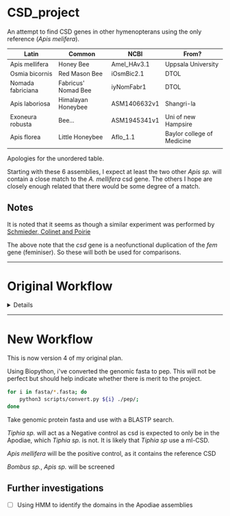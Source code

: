 # CSD_project

An attempt to find CSD genes in other hymenopterans using the only reference (_Apis melifera_).


| Latin             | Common              | NCBI         | From?                      |
| ----------------- | ------------------- | ------------ | -------------------------- |
| Apis mellifera    | Honey Bee           | Amel_HAv3.1  | Uppsala University         |
| Osmia bicornis    | Red Mason Bee       | iOsmBic2.1   | DTOL                       |
| Nomada fabriciana | Fabricus' Nomad Bee | iyNomFabr1   | DTOL                       |
| Apis laboriosa    | Himalayan Honeybee  | ASM1406632v1 | Shangri-la                 |
| Exoneura robusta  | Bee...              | ASM1945341v1 | Uni of new Hampsire        |
| Apis florea       | Little Honeybee     | Aflo_1.1     | Baylor college of Medicine |
|                   |                     |              |                            |

Apologies for the unordered table.

Starting with these 6 assemblies, I expect at least the two other _Apis sp._ will contain a close match to the _A. mellifera_ csd gene. The others I hope are closely enough related that there would be some degree of a match.

## Notes
It is noted that it seems as though a similar experiment was performed by [Schmieder, Colinet and Poirie](https://www.ncbi.nlm.nih.gov/pmc/articles/PMC3621418/)

The above note that the _csd_ gene is a neofunctional duplication of the _fem_ gene (feminiser). So these will both be used for comparisons.

---
# Original Workflow
<details>

## 1 - Download the assemblies from NCBI

Self-explanatory

## 2 - Convert to protein and align
As a protein sequence would be more conserved than the DNA nucleotide sequence, thanks to the redundancy of codons, the above assemblies will be converted to protein sequence.

Using Prommer we can convert to protein and align, with the caveat that it is more computationally intensive than just using the DNA nucleotide sequence. But this is also not multi-threaded

### csd
```bash
for i in ../fasta/*.fasta;
    do prefix="../fasta/";
    j=${i#"$prefix"};
    echo "Running for: CSD + ${j}";
    bsub -q long -o out.txt -e error.txt -M 12000 -R "select[mem > 12000] rusage[mem=12000]" -M12000 /software/grit/tools/nummer323/MUMmer3.23/promer --mum -p CSD-${j} ../fasta/apis-ref-csd.fasta ${i};
done
```
### fem
```bash
for i in ../fasta/*.fasta;
    do prefix="../fasta/";
    j=${i#"$prefix"};
    echo "Running for: CSD + ${j}";
    bsub -q long -o out.txt -e error.txt -M 12000 -R "select[mem > 12000] rusage[mem=12000]" -M12000 /software/grit/tools/nummer323/MUMmer3.23/promer --mum -p FEM-${j} ../fasta/apis-ref-fem.fasta ${i};
done
```

Each job took ~80 seconds so not too intensive.

## 3 - Convert output to Dot style

```bash
suffix=".delta"
for i in *.delta;
	do echo "Running for: ${i}";
	j=${i#"$suffix"}
	/software/grit/bin/DotPrep.py --delta ${i} --out ../dot/${j}
done
```

```bash
suffix=".delta"
for i in *.delta;
	do echo "Running for: ${i}";
	j=${i#"$suffix"}
	/software/grit/bin/DotPrep.py --delta ${i} --out ../fem-dot/${j}
done
```

## 4 - Visualise in Dot

This resulted in minimal alignments. The best being between the _fem_ and _csd_ gene which makes sense as _csd_ is a neofunctional dupe of _fem_, but even this alignment was very minimal.

![](assets/csd-fem.png)

Oddly enough, the reference csd taken from _A. mellifera_ didn't align at all. Perhaps Dot is too simple a tool?

</details>

---

# New Workflow
This is now version 4 of my original plan.

Using Biopython, i've converted the genomic fasta to pep. This will not be perfect but should help indicate whether there is merit to the project.

```bash
for i in fasta/*.fasta; do 
    python3 scripts/convert.py ${i} ./pep/;
done
```

Take genomic protein fasta and use with a BLASTP search.

_Tiphia sp._ will act as a Negative control as csd is expected to only be in the Apodiae, which _Tiphia sp._ is not. It is likely that _Tiphia sp_ use a ml-CSD.

_Apis mellifera_ will be the positive control, as it contains the reference CSD

_Bombus sp._, _Apis sp._ will be screened


## Further investigations

- [ ] Using HMM to identify the domains in the Apodiae assemblies